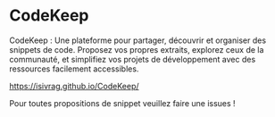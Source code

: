 # CodeKeep
CodeKeep : Une plateforme pour partager, découvrir et organiser des snippets de code. Proposez vos propres extraits, explorez ceux de la communauté, et simplifiez vos projets de développement avec des ressources facilement accessibles.

https://isivrag.github.io/CodeKeep/

Pour toutes propositions de snippet veuillez faire une issues !

